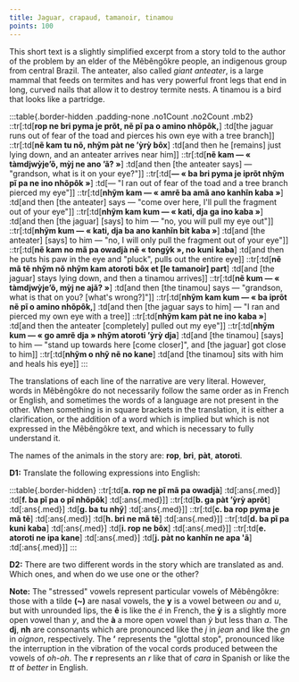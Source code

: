 ```yaml
---
title: Jaguar, crapaud, tamanoir, tinamou
points: 100
---
```


This short text is a slightly simplified excerpt from a story told to the author of the problem by an elder
of the Mẽbêngôkre people, an indigenous group from central Brazil. The anteater, also called *giant anteater*, is a large mammal that feeds on termites and has very powerful front legs that
end in long, curved nails that allow it to destroy termite nests. A tinamou
is a bird that looks like a partridge.

:::table{.border-hidden .padding-none .no1Count .no2Count .mb2}
::tr[:td[**rop ne bri pyma je prõt, nẽ pĩ pa o amino nhõpôk,**] :td[the jaguar runs out of fear of the toad and pierces his own eye with a tree branch]]
::tr[:td[**nẽ kam tu nõ, nhỹm pàt ne ’ỳrỳ bôx**] :td[and then he [remains] just lying down, and an anteater arrives near him]]
::tr[:td[**nẽ kam — « tàmdjwỳje’õ, mỳj ne ano ’ã? »**] :td[and then [the anteater says] — "grandson, what is it on your eye?"]]
::tr[:td[**— « ba bri pyma je iprõt nhỹm pĩ pa ne ino nhõpôk »**] :td[— "I ran out of fear of the toad and a tree branch pierced my eye"]]
::tr[:td[**nhỹm kam — « amrẽ ba amã ano kanhĩn kaba »**] :td[and then [the anteater] says — "come over here, I'll pull the fragment out of your eye"]]
::tr[:td[**nhỹm kam kum — « kati, dja ga ino kaba »**] :td[and then [the jaguar] [says] to him — "no, you will pull my eye out"]]
::tr[:td[**nhỹm kum — « kati, dja ba ano kanhĩn bit kaba »**] :td[and [the anteater] [says] to him — "no, I will only pull the fragment out of your eye"]]
::tr[:td[**nẽ kam no mã pa owadjà nẽ « tongỳk », no kuni kaba**] :td[and then he puts his paw in the eye and "pluck", pulls out the entire eye]]
::tr[:td[**nẽ mã tẽ nhỹm nõ nhỹm kam atoroti bôx et [le tamanoir] part**] :td[and [the jaguar] stays lying down, and then a tinamou arrives]]
::tr[:td[**nẽ kum — « tàmdjwỳje’õ, mỳj ne ajã? »**] :td[and then [the tinamou] says — "grandson, what is that on you? [what's wrong?]"]]
::tr[:td[**nhỹm kam kum — « ba iprõt nẽ pĩ o amino nhõpôk,**] :td[and then [the jaguar says to him] — "I ran and pierced my own eye with a tree]]
::tr[:td[**nhỹm kam pàt ne ino kaba »**] :td[and then the anteater [completely] pulled out my eye"]]
::tr[:td[**nhỹm kum — « go amrẽ dja » nhỹm atoroti ’ỳrỳ dja**] :td[and [the tinamou] [says] to him — "stand up towards here [come closer]", and [the jaguar] got close to him]]
::tr[:td[**nhỹm o nhỹ nẽ no kane**] :td[and [the tinamou] sits with him and heals his eye]]
:::

The translations of each line of the narrative are very literal. However, words in Mẽbêngôkre do not necessarily follow the same order as in French or English, and sometimes the words of a language are not present in the other. When something is in square brackets in the translation, it is either a clarification,
or the addition of a word which is implied but which is not expressed in the Mẽbêngôkre text, and which is necessary to fully understand it.

The names of the animals in the story are: **rop**, **bri**, **pàt**, **atoroti**.

**D1:** Translate the following expressions into English:

:::table{.border-hidden}
::tr[:td[**a. rop ne pĩ mã pa owadjà**] :td[:ans{.med}] :td[**f. ba pĩ pa o pĩ nhõpôk**] :td[:ans{.med}]]
::tr[:td[**b. ga pàt ’ỳrỳ aprõt**] :td[:ans{.med}] :td[**g. ba tu nhỹ**] :td[:ans{.med}]]
::tr[:td[**c. ba rop pyma je mã tẽ**] :td[:ans{.med}] :td[**h. bri ne mã tẽ**] :td[:ans{.med}]]
::tr[:td[**d. ba pĩ pa kuni kaba**] :td[:ans{.med}] :td[**i. rop ne bôx**] :td[:ans{.med}]]
::tr[:td[**e. atoroti ne ipa kane**] :td[:ans{.med}] :td[**j. pàt no kanhĩn ne apa 'ã**] :td[:ans{.med}]]
:::

**D2:** There are two different words in the story which are translated as and. Which ones, and when do we use one or the other?

**Note:** The "stressed" vowels represent particular vowels of Mẽbêngôkre: those with a tilde **(~)** are nasal vowels, the **y** is a vowel between *ou* and *u*, but with unrounded lips, the **ê** is like the *é* in French, the **ỳ** is a slightly more open vowel than *y*, and the **à** a more open vowel than *ỳ* but less than *a*. The **dj**, **nh** are consonants which are pronounced like the *j* in *jean* and like
the *gn* in *oignon*, respectively. The **’** represents the "glottal stop", pronounced like the interruption in the vibration of the vocal cords produced between the vowels of *oh-oh*. The **r** represents an *r* like
that of *cara* in Spanish or like the *tt* of *better* in English.